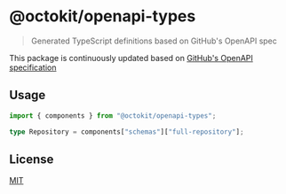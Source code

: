 # @octokit/openapi-types

> Generated TypeScript definitions based on GitHub's OpenAPI spec

This package is continuously updated based on [GitHub's OpenAPI specification](https://github.com/github/rest-api-description/)

## Usage

```ts
import { components } from "@octokit/openapi-types";

type Repository = components["schemas"]["full-repository"];
```

## License

[MIT](LICENSE)
